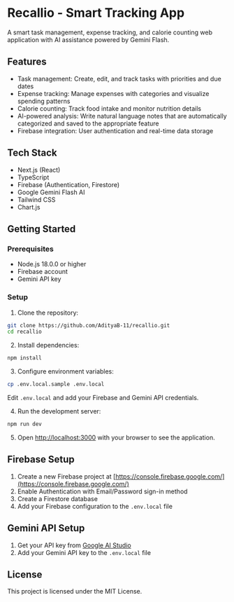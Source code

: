 # Recallio - Smart Tracking App

A smart task management, expense tracking, and calorie counting web application with AI assistance powered by Gemini Flash.

## Features

- Task management: Create, edit, and track tasks with priorities and due dates
- Expense tracking: Manage expenses with categories and visualize spending patterns
- Calorie counting: Track food intake and monitor nutrition details
- AI-powered analysis: Write natural language notes that are automatically categorized and saved to the appropriate feature
- Firebase integration: User authentication and real-time data storage

## Tech Stack

- Next.js (React)
- TypeScript
- Firebase (Authentication, Firestore)
- Google Gemini Flash AI
- Tailwind CSS
- Chart.js

## Getting Started

### Prerequisites

- Node.js 18.0.0 or higher
- Firebase account
- Gemini API key

### Setup

1. Clone the repository:

```bash
git clone https://github.com/AdityaB-11/recallio.git
cd recallio
```

2. Install dependencies:

```bash
npm install
```

3. Configure environment variables:

```bash
cp .env.local.sample .env.local
```

Edit `.env.local` and add your Firebase and Gemini API credentials.

4. Run the development server:

```bash
npm run dev
```

5. Open [http://localhost:3000](http://localhost:3000) with your browser to see the application.

## Firebase Setup

1. Create a new Firebase project at [https://console.firebase.google.com/](https://console.firebase.google.com/)
2. Enable Authentication with Email/Password sign-in method
3. Create a Firestore database
4. Add your Firebase configuration to the `.env.local` file

## Gemini API Setup

1. Get your API key from [Google AI Studio](https://makersuite.google.com/)
2. Add your Gemini API key to the `.env.local` file

## License

This project is licensed under the MIT License.
